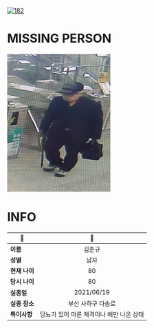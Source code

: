 [![182](https://img.shields.io/badge/%EC%8B%A4%EC%A2%85%EC%8B%A0%EA%B3%A0%EB%8A%94%20%EA%B5%AD%EB%B2%88%EC%97%86%EC%9D%B4-182-blue)](http://safe182.go.kr/index.do)

# MISSING PERSON

<img src="./missing_person.jpg">

# INFO

|🔑|💎|
|--|:--:|
|**이름**|김춘규|
|**성별**|남자|
|**현재 나이**|80|
|**당시 나이**|80|
|**실종일**|2021/06/19|
|**실종 장소**|부산 사하구 다송로 |
|**특이사항**|당뇨가 있어 마른 체격이나 배만 나온 상태|
